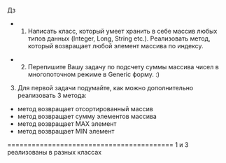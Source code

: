 Дз
+ 1. Написать класс, который умеет хранить в себе массив любых типов данных (Integer, Long, String etc.). Реализовать метод, который возвращает любой элемент массива по индексу. 

- 2. Перепишите Вашу задачу по подсчету суммы массива чисел в многопоточном режиме  в Generic форму. :)

3. Для первой задачи подумайте, как можно дополнительно реализовать 3 метода:
+ метод возвращает отсортированный массив
+ метод возвращает сумму элементов массива
+ метод возвращает МАХ элемент
+ метод возвращает MIN элемент

=========================================
1 и 3 реализованы в разных классах
